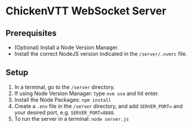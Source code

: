 # ChickenVTT WebSocket Server

## Prerequisites

* (Optional) Install a Node Version Manager.
* Install the correct NodeJS version indicated in the `/server/.nvmrc` file.

## Setup

1. In a terminal, go to the `/server` directory.
1. If using Node Version Manager: type `nvm use` and hit enter.
1. Install the Node Packages: `npm install`
1. Create a `.env` file in the `/server` directory, and add `SERVER_PORT=` and your desired port, e.g. `SERVER_PORT=8888`.
1. To run the server in a terminal: `node server.js`